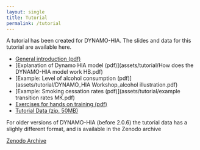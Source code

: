 ```yaml
---
layout: single
title: Tutorial
permalink: /tutorial
---
```


A tutorial has been created for DYNAMO-HIA. The slides and data for this tutorial are available here.

- [General introduction (pdf)](assets/tutorial/General_introductionWN.pdf)
- [Explanation of Dynamo HIA model (pdf)](assets/tutorial/How does the DYNAMO-HIA model work HB.pdf)
- [Example: Level of alcohol consumption (pdf)](assets/tutorial/DYNAMO_HIA Workshop_alcohol illustration.pdf)
- [Example: Smoking cessation rates (pdf)](assets/tutorial/example transition rates MK.pdf)
- [Exercises for hands on training (pdf)](assets/tutorial/Exercises_for_Hands-on-training_final_Nov_2010.pdf)
- [Tutorial Data (zip, 50MB)](assets/tutorial/Tutorial_data_2.0.6.zip)

For older versions of DYNAMO-HIA (before 2.0.6) the tutorial data has a slighly different format, and is available in the Zenodo archive

[Zenodo Archive](https://doi.org/10.5281/zenodo.14275979)